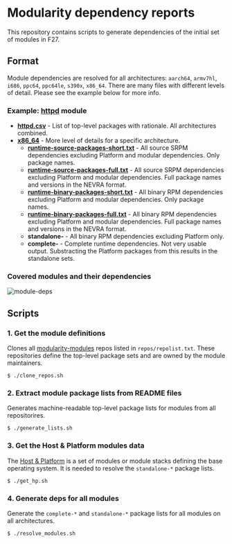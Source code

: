 # Modularity dependency reports

This repository contains scripts to generate dependencies of the initial set of modules in F27.

## Format

Module dependencies are resolved for all architectures: `aarch64`, `armv7hl`, `i686`, `ppc64`, `ppc64le`, `s390x`, `x86_64`. There are many files with different levels of detail. Please see the example below for more info.

### Example: [httpd](modules/httpd) module

  * [**httpd.csv**](modules/httpd/httpd.csv) - List of top-level packages with rationale. All architectures combined.
  * [**x86_64**](modules/httpd/x86_64) - More level of details for a specific architecture.
    * [**runtime-source-packages-short.txt**](modules/httpd/x86_64/runtime-source-packages-short.txt) - All source SRPM dependencies excluding Platform and modular dependencies. Only package names.
    * [**runtime-source-packages-full.txt**](modules/httpd/x86_64/runtime-source-packages-short.txt) - All source SRPM dependencies excluding Platform and modular dependencies. Full package names and versions in the NEVRA format.
    * [**runtime-binary-packages-short.txt**](modules/httpd/x86_64/runtime-source-packages-short.txt) - All binary RPM dependencies excluding Platform and modular dependencies. Only package names.
    * [**runtime-binary-packages-full.txt**](modules/httpd/x86_64/runtime-source-packages-short.txt) - All binary RPM dependencies excluding Platform and modular dependencies. Full package names and versions in the NEVRA format.
    * **standalone-** - All binary RPM dependencies excluding Platform only.
    * **complete-** - Complete runtime dependencies. Not very usable output. Substracting the Platform packages from this results in the standalone sets.

### Covered modules and their dependencies

![module-deps](img/module-deps.png)

## Scripts

### 1. Get the module definitions

Clones all [modularity-modules](https://github.com/modularity-modules) repos listed in `repos/repolist.txt`. These repositories define the top-level package sets and are owned by the module maintainers.

```
$ ./clone_repos.sh
```

### 2. Extract module package lists from README files

Generates machine-readable top-level package lists for modules from all repositorires.

```
$ ./generate_lists.sh
```

### 3. Get the Host & Platform modules data

The [Host & Platform](https://github.com/fedora-modularity/hp) is a set of modules or module stacks defining the base operating system. It is needed to resolve the `standalone-*` package lists.

```
$ ./get_hp.sh
```

### 4. Generate deps for all modules

Generate the `complete-*` and `standalone-*` package lists for all modules on all architectures. 

```
$ ./resolve_modules.sh
```
